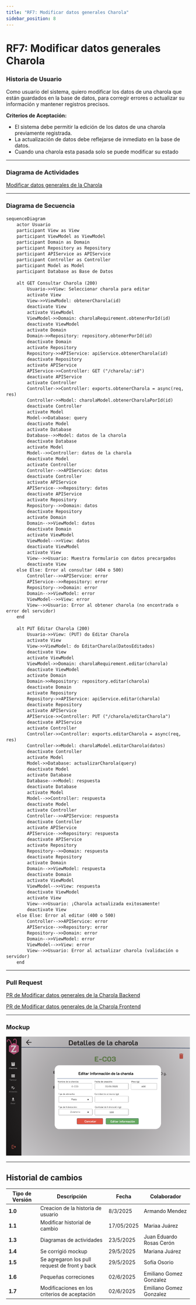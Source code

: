 ```yaml
---
title: "RF7: Modificar datos generales Charola"
sidebar_position: 8
---
```


# RF7: Modificar datos generales Charola

### Historia de Usuario

Como usuario del sistema, quiero modificar los datos de una charola que están guardados en la base de datos, para corregir errores o actualizar su información y mantener registros precisos.

**Criterios de Aceptación:**

- El sistema debe permitir la edición de los datos de una charola previamente registrada.
- La actualización de datos debe reflejarse de inmediato en la base de datos.
- Cuando una charola esta pasada solo se puede modificar su estado

---

### Diagrama de Actividades

<a href="https://drive.google.com/file/d/1fBtWBZdEJXJS6EgMfcuVWJjD4JW90CD7/view?usp=sharing" target="_blank" rel="noopener noreferrer">Modificar datos generales de la Charola</a>

---

### Diagrama de Secuencia

```mermaid
sequenceDiagram
    actor Usuario
    participant View as View
    participant ViewModel as ViewModel
    participant Domain as Domain
    participant Repository as Repository
    participant APIService as APIService
    participant Controller as Controller
    participant Model as Model
    participant Database as Base de Datos

    alt GET Consultar Charola (200)
        Usuario->>View: Seleccionar charola para editar
        activate View
        View->>ViewModel: obtenerCharola(id)
        deactivate View
        activate ViewModel
        ViewModel->>Domain: charolaRequirement.obtenerPorId(id)
        deactivate ViewModel
        activate Domain
        Domain->>Repository: repository.obtenerPorId(id)
        deactivate Domain
        activate Repository
        Repository->>APIService: apiService.obtenerCharola(id)
        deactivate Repository
        activate APIService
        APIService->>Controller: GET ("/charola/:id")
        deactivate APIService
        activate Controller
        Controller->>Controller: exports.obtenerCharola = async(req, res)
        Controller->>Model: charolaModel.obtenerCharolaPorId(id)
        deactivate Controller
        activate Model
        Model->>Database: query
        deactivate Model
        activate Database
        Database-->>Model: datos de la charola
        deactivate Database
        activate Model
        Model-->>Controller: datos de la charola
        deactivate Model
        activate Controller
        Controller-->>APIService: datos
        deactivate Controller
        activate APIService
        APIService-->>Repository: datos
        deactivate APIService
        activate Repository
        Repository-->>Domain: datos
        deactivate Repository
        activate Domain
        Domain-->>ViewModel: datos
        deactivate Domain
        activate ViewModel
        ViewModel-->>View: datos
        deactivate ViewModel
        activate View
        View-->>Usuario: Muestra formulario con datos precargados
        deactivate View
    else Else: Error al consultar (404 o 500)
        Controller-->>APIService: error
        APIService-->>Repository: error
        Repository-->>Domain: error
        Domain-->>ViewModel: error
        ViewModel-->>View: error
        View-->>Usuario: Error al obtener charola (no encontrada o error del servidor)
    end

    alt PUT Editar Charola (200)
        Usuario->>View: (PUT) do Editar Charola
        activate View
        View->>ViewModel: do EditarCharola(DatosEditados)
        deactivate View
        activate ViewModel
        ViewModel->>Domain: charolaRequirement.editar(charola)
        deactivate ViewModel
        activate Domain
        Domain->>Repository: repository.editar(charola)
        deactivate Domain
        activate Repository
        Repository->>APIService: apiService.editar(charola)
        deactivate Repository
        activate APIService
        APIService->>Controller: PUT ("/charola/editarCharola")
        deactivate APIService
        activate Controller
        Controller->>Controller: exports.editarCharola = async(req, res)
        Controller->>Model: charolaModel.editarCharola(datos)
        deactivate Controller
        activate Model
        Model->>Database: actualizarCharola(query)
        deactivate Model
        activate Database
        Database-->>Model: respuesta
        deactivate Database
        activate Model
        Model-->>Controller: respuesta
        deactivate Model
        activate Controller
        Controller-->>APIService: respuesta
        deactivate Controller
        activate APIService
        APIService-->>Repository: respuesta
        deactivate APIService
        activate Repository
        Repository-->>Domain: respuesta
        deactivate Repository
        activate Domain
        Domain-->>ViewModel: respuesta
        deactivate Domain
        activate ViewModel
        ViewModel-->>View: respuesta
        deactivate ViewModel
        activate View
        View-->>Usuario: ¡Charola actualizada exitosamente!
        deactivate View
    else Else: Error al editar (400 o 500)
        Controller-->>APIService: error
        APIService-->>Repository: error
        Repository-->>Domain: error
        Domain-->>ViewModel: error
        ViewModel-->>View: error
        View-->>Usuario: Error al actualizar charola (validación o servidor)
    end

```

---

### Pull Request

<a href="https://github.com/CodeAnd-Co/TECH-NEBRIOS-BACKEND/pull/25" target="_blank" rel="noopener noreferrer"> PR de Modificar datos generales de la Charola Backend</a>

<a href="https://github.com/CodeAnd-Co/TECH-NEBRIOS-FLUTTER/pull/27" target="_blank" rel="noopener noreferrer"> PR de Modificar datos generales de la Charola Frontend</a>

---

### Mockup

![alt text](img/mockupRF7.png)

---

## Historial de cambios

| **Tipo de Versión** | **Descripción**                               | **Fecha**  | **Colaborador**          |
| ------------------- | --------------------------------------------- | ---------- | ------------------------ |
| **1.0**             | Creacion de la historia de usuario            | 8/3/2025   | Armando Mendez           |
| **1.1**             | Modificar historial de cambio                 | 17/05/2025 | Mariaa Juárez            |
| **1.3**             | Diagramas de actividades                      | 23/5/2025  | Juan Eduardo Rosas Cerón |
| **1.4**             | Se corrigió mockup                            | 29/5/2025  | Mariana Juárez           |
| **1.5**             | Se agregaron los pull request de front y back | 29/5/2025  | Sofía Osorio             |
| **1.6**             | Pequeñas correciones                          | 02/6/2025  | Emiliano Gomez Gonzalez  |
| **1.7**             | Modificaciones en los criterios de aceptación | 02/6/2025  | Emiliano Gomez Gonzalez  |
